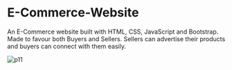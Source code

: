 # E-Commerce-Website
An E-Commerce website built with HTML, CSS, JavaScript and Bootstrap. Made to favour both Buyers and Sellers. Sellers can advertise their products and buyers can connect with them easily.



![p11](https://user-images.githubusercontent.com/76779409/149626220-ed21d2c1-9881-4215-b24c-b20f3a7114d2.png)
